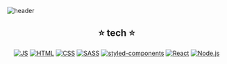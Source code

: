 <!--
**shren207/shren207** is a ✨ _special_ ✨ repository because its `README.md` (this file) appears on your GitHub profile.

Here are some ideas to get you started:

- 🔭 I’m currently working on ...
- 🌱 I’m currently learning ...
- 👯 I’m looking to collaborate on ...
- 🤔 I’m looking for help with ...
- 💬 Ask me about ...
- 📫 How to reach me: ...
- 😄 Pronouns: ...
- ⚡ Fun fact: ...
-->
![header](https://capsule-render.vercel.app/api?type=waving&color=gradient&height=300&section=header&text=Green%20Head&fontSize=90)

 <div align=center>
  
  ## ⭐️ tech ⭐️

[![JS](https://img.shields.io/badge/JavaScript-F7DF1E?style=flat-square&logo=JavaScript&logoColor=black)](https://github.com/shren207/TIL)
[![HTML](https://img.shields.io/badge/HTML-E34F26?style=flat-square&logo=HTML5&logoColor=white)](https://github.com/shren207/TIL)
[![CSS](https://img.shields.io/badge/CSS-1572B6?style=flat-square&logo=CSS3&logoColor=white)](https://github.com/shren207/TIL)
[![SASS](https://img.shields.io/badge/Sass-CC6699?style=flat-square&logo=Sass&logoColor=white)](https://github.com/shren207/TIL)
[![styled-components](https://img.shields.io/badge/💅_styled_components-DB7093?style=flat-square)](https://github.com/shren207/TIL)
[![React](https://img.shields.io/badge/React-61DAFB?style=flat-square&logo=React&logoColor=black)](https://github.com/shren207/TIL)
[![Node.js](https://img.shields.io/badge/Node.js-339933?style=flat-square&logo=Node.js&logoColor=white)](https://github.com/shren207/TIL)

</div>


